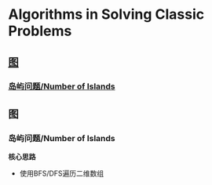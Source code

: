 # Algorithms in Solving Classic Problems
## [图](#图)
### [岛屿问题/Number of Islands](#岛屿问题)









## 图<a name="图"></a>
### 岛屿问题/Number of Islands <a name="岛屿问题"></a>
**核心思路**
- 使用BFS/DFS遍历二维数组
